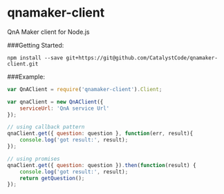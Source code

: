 # qnamaker-client
QnA Maker client for Node.js


###Getting Started:

```
npm install --save git+https://git@github.com/CatalystCode/qnamaker-client.git
```


###Example:

```javascript
var QnAClient = require('qnamaker-client').Client;

var qnaClient = new QnAClient({
    serviceUrl: 'QnA service Url'
});

// using callback pattern
qnaClient.get({ question: question }, function(err, result){
    console.log('got result:', result);
});

// using promises
qnaClient.get({ question: question }).then(function(result) {
    console.log('got result:', result);
    return getQuestion();
});
```
